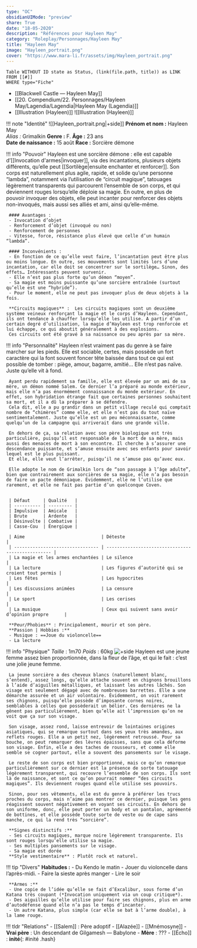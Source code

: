 ```yaml
---
type: "OC"
obsidianUIMode: "preview"
share: True
date: "18-05-2020"
description: "Références pour Hayleen May"
category: "Roleplay/Personnages/Hayleen May"
title: "Hayleen May"
image: "Hayleen_portrait.png"
cover: "https://www.mara-li.fr/assets/img/Hayleen_portrait.png"
---
```

```dataview
Table WITHOUT ID state as Status, (link(file.path, title)) as LINK 
FROM [[#]]
WHERE type="Fiche"
```


- [[Blackwell Castle — Hayleen May]]
- [[20. Compendium/22. Personnages/Hayleen May/Lagendia/Lagendia|Hayleen May (Lagendia)]]
- [[Illustration (Hayleen)]]
![[Illustration (Hayleen)]]


!!! note "Identité"
	 ![[Hayleen_portrait.png|+side]]
	 **Prénom et nom :** Hayleen May  
	 *Alias :* Grimalkin
	 **Genre :** F.
	 **Âge :** 23 ans  
	 **Date de naissance :** 15 août 
	 **Race :** Sorcière démone  

!!! info "Pouvoir"
	 Hayleen est une sorcière démone : elle est capable d’[[Invocation d'armes|invoquer]], via des incantations, plusieurs objets différents, qu’elle peut [[Sortilège|ensuite enchanter et renforcer]]. 
	 Son corps est naturellement plus agile, rapide, et solide qu’une personne “lambda”, notamment via l’utilisation de “circuit magique”, tatouages légèrement transparents qui parcourent l’ensemble de son corps, et qui deviennent rouges lorsqu’elle déploie sa magie. 
	 En outre, en plus de pouvoir invoquer des objets, elle peut incanter pour renforcer des objets non-invoqués, mais aussi ses alliés et ami, ainsi qu’elle-même. 
	 
	 #### Avantages :
	 - Invocation d’objet
	 - Renforcement d’objet (invoqué ou non)
	 - Renforcement de personnes
	 - Vitesse, force, résistance plus élevé que celle d’un humain “lambda”.
	 
	 #### Inconvénients :
	 - En fonction de ce qu’elle veut faire, l’incantation peut être plus ou moins longue. En outre, ses mouvements sont limités lors d’une incantation, car elle doit se concentrer sur le sortilège… Sinon, des effets… Intéressants peuvent survenir.
	 - Elle n’est pas plus forte qu’un démon “moyen”.
	 - Sa magie est moins puissante qu’une sorcière entraînée (surtout qu’elle est une “hybride”).
	 - Pour le moment, elle ne peut pas invoquer plus de deux objets à la fois.
	 
	 **Circuits magiques** :  Les circuits magiques sont un deuxième système veineux renforçant la magie et le corps d’Hayleen. Cependant, ils ont tendance à chauffer lorsqu’elle les utilise. A partir d’un certain degré d’utilisation, la magie d’Hayleen est trop renforcée et lui échappe, ce qui aboutit généralement à des explosions.
	 Ces circuits ont été gravé à sa naissance ou peu après par sa mère.

!!! info "Personnalité"
	 Hayleen n’est vraiment pas du genre à se faire marcher sur les pieds. Elle est sociable, certes, mais possède un fort caractère qui la font souvent foncer tête baissée dans tout ce qui est possible de tomber : piège, amour, bagarre, amitié… Elle n’est pas naïve. Juste qu’elle vit à fond. 
	 
	 Ayant perdu rapidement sa famille, elle est élevée par un ami de sa mère, un démon nommé Salem. Ce dernier l’a préparé au monde extérieur, mais elle n’a pas énormément connaissance du monde extérieur. En effet, son hybridation étrange fait que certaines personnes souhaitent sa mort, et il a dû la préparer à se défendre. 
	 Cela dit, elle a pu grandir dans un petit village reculé qui comptait nombre de “chimères” comme elle, et elle n’est pas du tout naïve sentimentalement. Juste qu’elle est un peu méconnaissante, comme quelqu’un de la campagne qui arriverait dans une grande ville.
	 
	 En dehors de ça, sa relation avec son père biologique est très particulière, puisqu’il est responsable de la mort de sa mère, mais aussi des menaces de mort à son encontre. Il cherche à s’assurer une descendance puissante, et s’amuse ensuite avec ses enfants pour savoir lequel est le plus puissant.
	 Et elle, elle veut l’arrêter, puisqu’il ne s’amuse pas qu’avec eux.
	 
	 Elle adopte le nom de Grimalkin lors de “son passage à l’âge adulte”, bien que contrairement aux sorcières de sa magie, elle n’a pas besoin de faire un pacte démoniaque. Évidemment, elle ne l’utilise que rarement, et elle ne fait pas partie d’un quelconque Coven. 
	 
	 
	 | Défaut     | Qualité   |
	 | ---------- | --------- |
	 | Impulsive  | Amicale   |
	 | Brute      | Ardente   |
	 | Désinvolte | Combative |
	 | Casse-Cou  | Énergique |
	 
	 | Aime                             | Déteste                                           |
	 | -------------------------------- | ------------------------------------------------- |
	 | La magie et les armes enchantées | Le silence                                        |
	 | La lecture                       | Les figures d’autorité qui se croient tout permis |
	 | Les fêtes                        | Les hypocrites                                    |
	 | Les discussions animées          | La censure                                        |
	 | Le sport                         | Les cerises                                       |
	 | La musique                       | Ceux qui suivent sans avoir d’opinion propre      |
	 
	 **Peur/Phobies** : Principalement, mourir et son père.
	 **Passion | Hobbies :**
	 - Musique : ==Joue du violoncelle==
	 - La lecture

!!! info "Physique"
	 *Taille* : 1m70
	 *Poids* : 60kg
	 ![+side](https://lh5.googleusercontent.com/YGkLl1TAv5q7Z5DXwwNlFJwuAjUUVv217w6Nd9uygb-fkhd4GZkXiqC25wy5Ehpr7tW1rwqiZlnLGaNL7vFiKgMflX-ILFLfJv2Dk0J8ImFEimxJs0ufmTOJX44LiddjGQdGSsdM)
	 Hayleen est une jeune femme assez bien proportionnée, dans la fleur de l’âge, et qui le fait : c’est une jolie jeune femme.
	 
	 La jeune sorcière a des cheveux blancs (naturellement blanc, s’entend), assez longs, qu’elle attache souvent en chignons brouillons à l’aide d’aiguilles métalliques, et laissant les autres lâchés. Son visage est seulement dégagé avec de nombreuses barrettes. Elle a une démarche assurée et un air volontaire. Évidemment, on voit rarement ses chignons, puisqu’elle possède d’imposante cornes noires, semblables à celles que possèderait un bélier. Ces dernières ne la gênent pas particulièrement, bien qu’elle ait l’impression qu’on ne voit que ça sur son visage. 
	 
	 Son visage, assez rond, laisse entrevoir de lointaines origines asiatiques, qui se remarque surtout dans ses yeux très amandes, aux reflets rouges. Elle a un petit nez, légèrement retroussé. Pour sa bouche, on peut remarquer des lèvres épaisses, sans que cela déforme son visage. Enfin, elle a des taches de rousseurs, et comme elle semble se cogner partout, elle a souvent des pansements sur le visage.
	 
	 Le reste de son corps est bien proportionné, mais ce qu’on remarque particulièrement sur ce dernier est la présence de sorte tatouage légèrement transparent, qui recouvre l’ensemble de son corps. Ils sont là de naissance, et sont ce qu’on pourrait nommer “des circuits magiques”. Ils deviennent rouges quand elle utilise ses pouvoirs.
	 
	 Sinon, pour ses vêtements, elle est du genre à préférer les trucs proches du corps, mais n’aime pas montrer ce dernier, puisque les gens réagissent souvent négativement en voyant ses circuits. En dehors de son uniforme, donc, elle peut porter un body et un pantalon, agrémenté de bottines, et elle possède toute sorte de veste ou de cape sans manche, ce qui la rend très “sorcière”. 
	 
	 **Signes distinctifs :**
	 - Ses circuits magiques, marque noire légèrement transparente. Ils sont rouges lorsqu’elle utilise sa magie. 
	 - Ses multiples pansements sur le visage. 
	 - Sa magie est dorée
	 **Style vestimentaire** : Plutôt rock et naturel.

!!! tip "Divers"
	 **Habitudes :**
	 - Du Kendo le matin
	 - Jouer du violoncelle dans l’après-midi.
	 - Faire la sieste après manger
	 - Lire le soir
	 
	 **Armes :**
	 - Une copie de l’idée qu’elle se fait d’Excalibur, sous forme d’un Katana très coupant (*Invocation uniquement via un coup critique*).
	 - Des aiguilles qu’elle utilise pour faire ses chignons, plus en arme d’autodéfense quand elle n’a pas le temps d’incanter. 
	 - Un autre Katana, plus simple (car elle se bat à l’arme double), à la lame rouge.

!!! tldr "Relations"
	 - [[Salem]] : Père adoptif
	 - [[Alazée]]
	 - [[Mnémosyne]]
	 - **Vrai père** : Un descendant de Gilgamesh — Babylone
	 - **Mère** : ???
	 - [[Écho]] : **inité**{: #inité .hash}  
